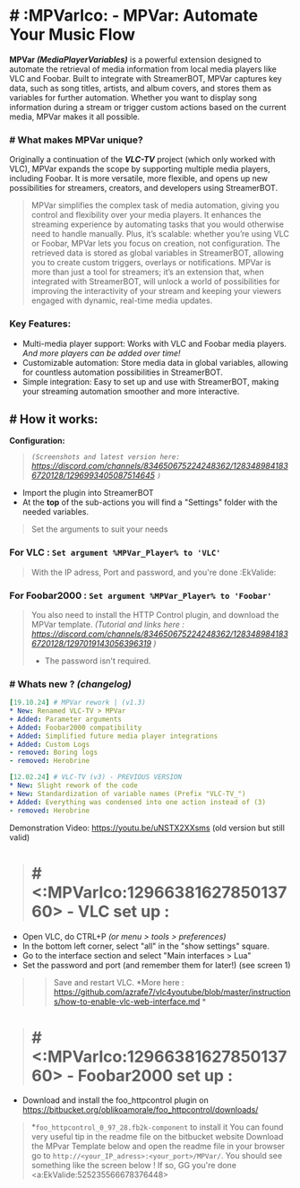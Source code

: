 # \# :MPVarIco:﻿ - MPVar: Automate Your Music Flow
**MPVar *(MediaPlayerVariables)*** is a powerful extension designed to automate the retrieval of media information from local media players like VLC and Foobar. Built to integrate with StreamerBOT, MPVar captures key data, such as song titles, artists, and album covers, and stores them as variables for further automation. Whether you want to display song information during a stream or trigger custom actions based on the current media, MPVar makes it all possible.
### \# What makes MPVar unique?
Originally a continuation of the ***VLC-TV*** project (which only worked with VLC), MPVar expands the scope by supporting multiple media players, including Foobar. It is more versatile, more flexible, and opens up new possibilities for streamers, creators, and developers using StreamerBOT.
> MPVar simplifies the complex task of media automation, giving you control and flexibility over your media players. It enhances the streaming experience by automating tasks that you would otherwise need to handle manually. Plus, it’s scalable: whether you’re using VLC or Foobar, MPVar lets you focus on creation, not configuration.
> The retrieved data is stored as global variables in StreamerBOT, allowing you to create custom triggers, overlays or notifications.
> MPVar is more than just a tool for streamers; it’s an extension that, when integrated with StreamerBOT, will unlock a world of possibilities for improving the interactivity of your stream and keeping your viewers engaged with dynamic, real-time media updates.

### Key Features:
* Multi-media player support: Works with VLC and Foobar media players. *And more players can be added over time!*
* Customizable automation: Store media data in global variables, allowing for countless automation possibilities in StreamerBOT.
* Simple integration: Easy to set up and use with StreamerBOT, making your streaming automation smoother and more interactive.

## \# How it works:
**Configuration:**
> *`(Screenshots and latest version here:` https://discord.com/channels/834650675224248362/1283489841836720128/1296993405087514645 `)`*
* Import the plugin into StreamerBOT
* At the __top__ of the sub-actions you will find a "Settings" folder with the needed variables.
> Set the arguments to suit your needs
### For VLC : `Set argument %MPVar_Player% to 'VLC'`
> With the IP adress, Port and password, and you're done :EkValide:﻿ 
### For Foobar2000 : `Set argument %MPVar_Player% to 'Foobar'`
> You also need to install the HTTP Control plugin, and download the MPVar template.
> *(Tutorial and links here : https://discord.com/channels/834650675224248362/1283489841836720128/1297019143056396319 )*
> - The password isn't required.

### \# Whats new ? *(changelog)*
```yaml
[19.10.24] # MPVar rework | (v1.3)
* New: Renamed VLC-TV > MPVar
+ Added: Parameter arguments
+ Added: Foobar2000 compatibility
+ Added: Simplified future media player integrations
+ Added: Custom Logs
- removed: Boring logs
- removed: Herobrine

[12.02.24] # VLC-TV (v3) - PREVIOUS VERSION
* New: Slight rework of the code
+ New: Standardization of variable names (Prefix "VLC-TV_")
+ Added: Everything was condensed into one action instead of (3)
- removed: Herobrine
```

Demonstration Video: https://youtu.be/uNSTX2XXsms (old version but still valid)

> # \# <:MPVarIco:1296638162785013760>﻿﻿ - VLC set up :
* Open VLC, do CTRL+P *(or menu > tools > preferences)*
* In the bottom left corner, select "all" in the "show settings" square.
* Go to the interface section and select "Main interfaces > Lua"
* Set the password and port (and remember them for later!) (see screen 1)
> > Save and restart VLC.
*More here : https://github.com/azrafe7/vlc4youtube/blob/master/instructions/how-to-enable-vlc-web-interface.md *

> # \# <:MPVarIco:1296638162785013760>﻿﻿﻿ - Foobar2000 set up :
* Download and install the foo_httpcontrol plugin on https://bitbucket.org/oblikoamorale/foo_httpcontrol/downloads/
> *`foo_httpcontrol_0_97_28.fb2k-component` to install it
> You can found very useful tip in the readme file on the bitbucket website
Download the MPvar Template below and open the readme file in your browser
> go to `http://<your_IP_adress>:<your_port>/MPVar/`. You should see something like the screen below !
> If so, GG you're done <a:EkValide:525235566678376448>